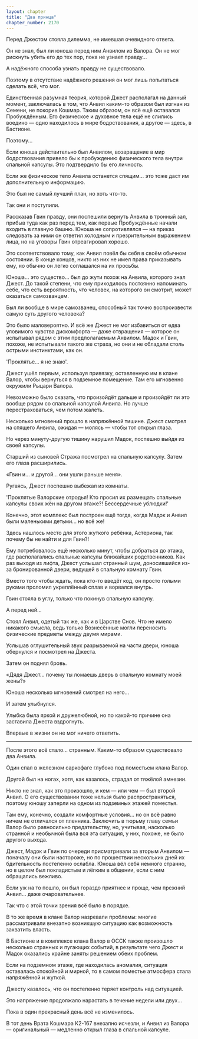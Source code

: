 ```yaml
---
layout: chapter
title: "Два принца"
chapter_number: 2170
---
```




Перед Джестом стояла дилемма, не имевшая очевидного ответа.

Он не знал, был ли юноша перед ним Анвилом из Валора. Он не мог рискнуть убить его до тех пор, пока не узнает правду...

А надёжного способа узнать правду не существовало.

Поэтому в отсутствие надёжного решения он мог лишь попытаться сделать всё, что мог.

Единственная разумная теория, которой Джест располагал на данный момент, заключалась в том, что Анвил каким-то образом был изгнан из Семени, не покорив Кошмар. Таким образом, он всё ещё оставался Пробуждённым. Его физическое и духовное тела ещё не слились воедино — одно находилось в мире бодрствования, а другое — здесь, в Бастионе.

Поэтому...

Если юноша действительно был Анвилом, возвращение в мир бодрствования привело бы к пробуждению физического тела внутри спальной капсулы. Это подтвердило бы его личность.

Если же физическое тело Анвила останется спящим... это тоже даст им дополнительную информацию.

Это был не самый лучший план, но хоть что-то.

Так они и поступили.

Рассказав Гвин правду, они поспешили вернуть Анвила в тронный зал, прибыв туда как раз перед тем, как первые Пробуждённые начали входить в главную башню. Юноша не сопротивлялся — на приказ следовать за ними он ответил холодным и презрительным выражением лица, но на уговоры Гвин отреагировал хорошо.

Это соответствовало тому, как Анвил повёл бы себя в своём обычном состоянии. В конце концов, никто из них не имел права приказывать ему, но обычно он легко соглашался на их просьбы.

Юноша... это существо... был до жути похож на Анвила, которого знал Джест. До такой степени, что ему приходилось постоянно напоминать себе, что есть вероятность, что человек, на которого он смотрит, может оказаться самозванцем.

Был ли вообще в мире самозванец, способный так точно воспроизвести самую суть другого человека?

Это было маловероятно. И всё же Джест не мог избавиться от едва уловимого чувства дискомфорта — даже отвращения — которое он испытывал рядом с этим предполагаемым Анвилом. Мадок и Гвин, похоже, не испытывали такого же страха, но они и не обладали столь острыми инстинктами, как он.

'Проклятье... я не знаю'.

Джест ушёл первым, используя привязку, оставленную им в клане Валор, чтобы вернуться в подземное помещение. Там его мгновенно окружили Рыцари Валора.

Невозможно было сказать, что произойдёт дальше и произойдёт ли это вообще рядом со спальной капсулой Анвила. Но лучше перестраховаться, чем потом жалеть.

Несколько мгновений прошло в напряжённой тишине. Джест смотрел на спящего Анвила, ожидая — молясь — чтобы тот открыл глаза.

Но через минуту-другую тишину нарушил Мадок, поспешно выйдя из своей капсулы.

Старший из сыновей Стража посмотрел на спальную капсулу. Затем его глаза расширились.

«Гвин и... и другой... они ушли раньше меня».

Ругаясь, Джест поспешно выбежал из комнаты.

'Проклятые Валорские отродья! Кто просил их размещать спальные капсулы своих жён на другом этаже?! Бессердечные ублюдки!'

Конечно, этот комплекс был построен ещё тогда, когда Мадок и Анвил были маленькими детьми... но всё же!

Здесь нашлось место для этого жуткого ребёнка, Астериона, так почему бы не найти и для Гвин?!

Ему потребовалось ещё несколько минут, чтобы добраться до этажа, где располагались спальные капсулы ближайших родственников. Как раз выходя из лифта, Джест услышал странный шум, доносившийся из-за бронированной двери, ведущей в спальную комнату Гвин.

Вместо того чтобы ждать, пока кто-то введёт код, он просто голыми руками проломил укреплённый сплав и ворвался внутрь.

Гвин стояла в углу, только что покинув спальную капсулу.

А перед ней...

Стоял Анвил, одетый так же, как и в Царстве Снов. Что не имело никакого смысла, ведь только Вознесённые могли переносить физические предметы между двумя мирами.

Услышав оглушительный звук разрываемой на части двери, юноша обернулся и посмотрел на Джеста.

Затем он поднял бровь.

«Дядя Джест... почему ты ломаешь дверь в спальную комнату моей жены?»

Юноша несколько мгновений смотрел на него...

И затем улыбнулся.

Улыбка была яркой и дружелюбной, но по какой-то причине она заставила Джеста вздрогнуть.

Впервые в жизни он не мог ничего ответить.

***

После этого всё стало... странным. Каким-то образом существовало два Анвила.

Один спал в железном саркофаге глубоко под поместьем клана Валор.

Другой был на ногах, хотя, как казалось, страдал от тяжёлой амнезии.

Никто не знал, как это произошло, и кем — или чем — был второй Анвил. О его существовании тоже нельзя было распространяться, поэтому юношу заперли на одном из подземных этажей поместья.

Там ему, конечно, создали комфортные условия... но он всё равно ничем не отличался от пленника. Заключить в тюрьму главу семьи Валор было равносильно предательству, но, учитывая, насколько странной и необычной была вся эта ситуация, у них, похоже, не было другого выхода.

Джест, Мадок и Гвин по очереди присматривали за вторым Анвилом — поначалу они были настороже, но по прошествии нескольких дней их бдительность постепенно ослабла. Юноша вёл себя немного странно, но в целом был покладистым и лёгким в общении, если с ним обращались вежливо.

Если уж на то пошло, он был гораздо приятнее и проще, чем прежний Анвил... даже очаровательнее.

Так что с этой точки зрения всё было в порядке.

В то же время в клане Валор назревали проблемы: многие рассматривали внезапно возникшую ситуацию как возможность захватить власть.

В Бастионе и в комплексе клана Валор в ОССК также произошло несколько странных и пугающих событий, в результате чего Джест и Мадок оказались крайне заняты решением обеих проблем.

Если на подземном этаже, где находилась аномалия, ситуация оставалась спокойной и мирной, то в самом поместье атмосфера стала напряжённой и жуткой.

Джесту казалось, что он постепенно теряет контроль над ситуацией.

Это напряжение продолжало нарастать в течение недели или двух...

Пока в один прекрасный день всё не изменилось.

В тот день Врата Кошмара К2-167 внезапно исчезли, и Анвил из Валора — оригинальный — медленно открыл глаза в спальной капсуле.

